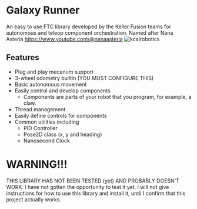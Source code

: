 # Galaxy Runner
An easy to use FTC library developed by the Keller Fusion teams for autonomous and teleop component orchestration. 
Named after Nana Asteria https://www.youtube.com/@nanaasteria 
![kcalrobotics](https://github.com/user-attachments/assets/12541adb-e12c-409c-84d4-b301a22364e0)

## Features
- Plug and play mecanum support
- 3-wheel odometry builtin (YOU MUST CONFIGURE THIS)
- Basic autonomous movement
- Easily control and develop components
  - Components are parts of your robot that you program, for example, a claw.
- Thread management
- Easily define controls for components
- Common utilities including
  - PID Controller
  - Pose2D class (x, y and heading)
  - Nanosecond Clock

# WARNING!!!
THIS LIBRARY HAS NOT BEEN TESTED (yet) AND PROBABLY DOESN'T WORK. I have not gotten the opportunity to test it
yet. I will not give instructions for how to use this library and install it, until I confirm that this project actually works.
